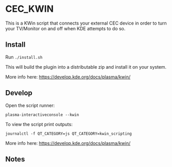 # CEC_KWIN

This is a KWin script that connects your external CEC device in order to turn your TV/Monitor on and off when KDE attempts to do so.

## Install

Run ```./install.sh```

This will build the plugin into a distributable zip and install it on your system.


More info here: https://develop.kde.org/docs/plasma/kwin/

## Develop

Open the script runner:

```plasma-interactiveconsole --kwin```

To view the script print outputs:

```journalctl -f QT_CATEGORY=js QT_CATEGORY=kwin_scripting```


More info here: https://develop.kde.org/docs/plasma/kwin/

## Notes